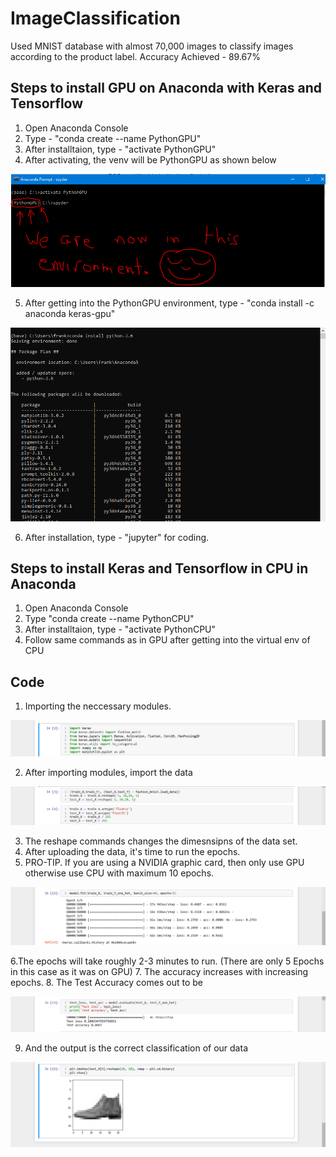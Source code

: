 # ImageClassification
Used MNIST database with almost 70,000 images to classify images according to the product label. Accuracy Achieved - 89.67%

## Steps to install GPU on Anaconda with Keras and Tensorflow
1. Open Anaconda Console
2. Type - "conda create --name PythonGPU"
3. After installtaion, type - "activate PythonGPU"
4. After activating, the venv will be PythonGPU as shown below

![Screenshot](GPU.png)

5. After getting into the PythonGPU environment, type - "conda install -c anaconda keras-gpu"

![Screenshot](Keras.png)

6. After installation, type - "jupyter" for coding.


## Steps to install Keras and Tensorflow in CPU in Anaconda
1. Open Anaconda Console
2. Type "conda create --name PythonCPU"
3. After installtaion, type - "activate PythonCPU"
4. Follow same commands as in GPU after getting into the virtual env of CPU


## Code
1. Importing the neccessary modules.

![Screenshot](ImportModules.png)

2. After importing modules, import the data

![Screenshot](Data.png)

3. The reshape commands changes the dimesnsipns of the data set.
4. After uploading the data, it's time to run the epochs.
5. PRO-TIP. If you are using a NVIDIA graphic card, then only use GPU otherwise use CPU with maximum 10 epochs.

![Screenshot](Epochs.png)

6.The epochs will take roughly 2-3 minutes to run. (There are only 5 Epochs in this case as it was on GPU)
7. The accuracy increases with increasing epochs.
8. The Test Accuracy comes out to be

![Screenshot](Accuracy.png)

9. And the output is the correct classification of our data

![Screenshot](Output.png)
